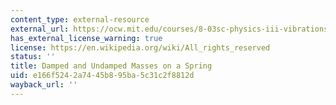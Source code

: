 ```yaml
---
content_type: external-resource
external_url: https://ocw.mit.edu/courses/8-03sc-physics-iii-vibrations-and-waves-fall-2016/resources/copy5_of_lecture-2-video/
has_external_license_warning: true
license: https://en.wikipedia.org/wiki/All_rights_reserved
status: ''
title: Damped and Undamped Masses on a Spring
uid: e166f524-2a74-45b8-95ba-5c31c2f8812d
wayback_url: ''
---
```

